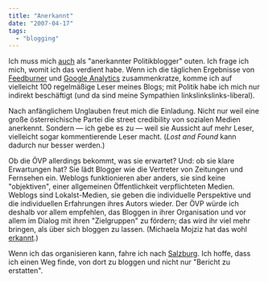 ```yaml
---
title: "Anerkannt"
date: "2007-04-17"
tags: 
  - "blogging"
---
```


Ich muss mich [auch](http://www.helge.at/2007/04/von-oevp-zum-parteitag-geladen/ "Von der ÖVP zum Parteitag geladen · Helge's Blog") als "anerkannter Politikblogger" outen. Ich frage ich mich, womit ich das verdient habe. Wenn ich die täglichen Ergebnisse von [Feedburner](http://www.feedburner.com/fb/a/home "FeedBurner") und [Google Analytics](http://www.google.com/analytics/ "Google | Analytics") zusammenkratze, komme ich auf vielleicht 100 regelmäßige Leser meines Blogs; mit Politik habe ich mich nur indirekt beschäftigt (und da sind meine Sympathien linkslinkslinks-liberal).

Nach anfänglichem Unglauben freut mich die Einladung. Nicht nur weil eine große österreichische Partei die street credibility von sozialen Medien anerkennt. Sondern — ich gebe es zu — weil sie Aussicht auf mehr Leser, vielleicht sogar kommentierende Leser macht. (_Lost and Found_ kann dadurch nur besser werden.)

Ob die ÖVP allerdings bekommt, was sie erwartet? Und: ob sie klare Erwartungen hat? Sie lädt Blogger wie die Vertreter von Zeitungen und Fernsehen ein. Weblogs funktionieren aber anders, sie sind keine "objektiven", einer allgemeinen Öffentlichkeit verpflichteten Medien. Weblogs sind Lokalst-Medien, sie geben die individuelle Perspektive und die individuellen Erfahrungen ihres Autors wieder. Der ÖVP würde ich deshalb vor allem empfehlen, das Bloggen in ihrer Organisation und vor allem im Dialog mit ihren "Zielgruppen" zu fördern; das wird ihr viel mehr bringen, als über sich bloggen zu lassen. (Michaela Mojziz hat das wohl [erkannt](http://mojzis.oevp.at/blogs/mojzis/ "Michi Mojziz").)

Wenn ich das organisieren kann, fahre ich nach [Salzburg](http://www.ots.at/presseaussendung.php?schluessel=OTS_20070413_OTS0241&woher=). Ich hoffe, dass ich einen Weg finde, von dort zu bloggen und nicht nur "Bericht zu erstatten".
